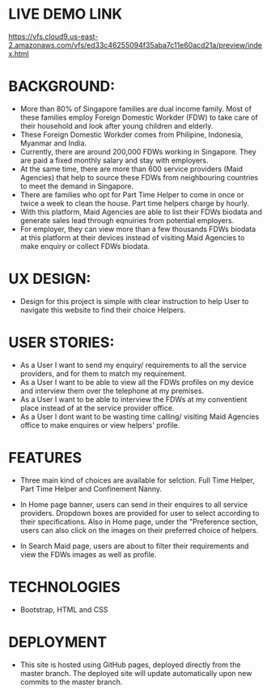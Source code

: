 LIVE DEMO LINK
==============
https://vfs.cloud9.us-east-2.amazonaws.com/vfs/ed33c46255094f35aba7c11e60acd21a/preview/index.html


BACKGROUND:
==========
* More than 80% of Singapore families are dual income family. Most of these families employ Foreign Domestic Workder (FDW) to take care of their household and look after young children and elderly.
* These Foreign Domestic Workder comes from Philipine, Indonesia, Myanmar and India.
* Currently, there are around 200,000 FDWs working in Singapore.  They are paid a fixed monthly salary and stay with employers.
* At the same time, there are more than 600 service providers (Maid Agencies) that help to source these FDWs from neighbouring countries to meet the demand in Singapore.
* There are families who opt for Part Time Helper to come in once or twice a week to clean the house.  Part time helpers charge by hourly.
* With this platform, Maid Agencies are able to list their FDWs biodata and generate sales lead through eqnuiries from potential employers.
* For employer, they can view more than a few thousands FDWs biodata at this platform at their devices instead of visiting Maid Agencies to make enquiry or collect FDWs biodata.
 
UX DESIGN:
==========
* Design for this project is simple with clear instruction to help User to navigate this website to find their choice Helpers.


USER STORIES:
============
* As a User I want to send my enquiry/ requirements to all the service providers, and for them to match my requirement. 
* As a User I want to be able to view all the FDWs profiles on my device and interview them over the telephone at my premises.
* As a User I want to be able to interview the FDWs at my conventient place instead of at the service provider office.
* As a User I dont want to be wasting time calling/ visiting Maid Agencies office to make enquires or view helpers' profile. 


FEATURES
==========
* Three main kind of choices are available for selction.  Full Time Helper, Part Time Helper and Confinement Nanny.

* In Home page banner, users can send in their enquires to all service providers. Dropdown boxes are provided for user to select according to their specifications. 
Also in Home page, under the "Preference section, users can also click on the images on their preferred choice of helpers.

* In Search Maid page, users are about to filter their requirements and view the FDWs images as well as profile.


TECHNOLOGIES
===============
* Bootstrap, HTML and CSS


DEPLOYMENT
===========
* This site is hosted using GitHub pages, deployed directly from the master branch. The deployed site will update automatically upon new commits to the master branch. 





